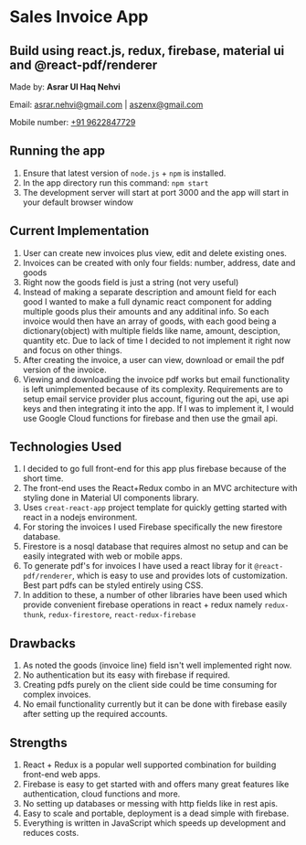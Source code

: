 # Sales Invoice App
## Build using react.js, redux, firebase, material ui and @react-pdf/renderer

Made by: **Asrar Ul Haq Nehvi**

Email: [asrar.nehvi@gmail.com]() | [aszenx@gmail.com]()

Mobile number: [+91 9622847729]()


## Running the app
1. Ensure that latest version of `node.js` + `npm` is installed.
2. In the app directory run this command: `npm start`
3. The development server will start at port 3000 and the app will start in your default browser window


## Current Implementation
1. User can create new invoices plus view, edit and delete existing ones.
2. Invoices can be created with only four fields: number, address, date and goods
3. Right now the goods field is just a string (not very useful)
4. Instead of making a separate description and amount field for each good 
    I wanted to make a full dynamic react component for adding multiple goods plus their amounts and any additinal info.
    So each invoice would then have an array of goods, with each good being a dictionary(object) with multiple fields like name,
    amount, desciption, quantity etc.
    Due to lack of time I decided to not implement it right now and focus on other things.
5. After creating the invoice, a user can view, download or email the pdf version of the invoice. 
6. Viewing and downloading the invoice pdf works but email functionality is left unimplemented because of its complexity.
    Requirements are to setup email service provider plus account, figuring out the api, use api keys and then integrating it into the app.
    If I was to implement it, I would use Google Cloud functions for firebase and then use the gmail api.


## Technologies Used
1. I decided to go full front-end for this app plus firebase because of the short time.
2. The front-end uses the React+Redux combo in an MVC architecture with styling done in Material UI components library.
3. Uses `creat-react-app` project template for quickly getting started with react in a nodejs environment.
3. For storing the invoices I used Firebase specifically the new firestore database.
4. Firestore is a nosql database that requires almost no setup and can be easily integrated with web or mobile apps.
5. To generate pdf's for invoices I have used a react libray for it `@react-pdf/renderer`, 
    which is easy to use and provides lots of customization. Best part pdfs can be styled entirely using CSS.
6. In addition to these, a number of other libraries have been used which provide convenient firebase operations in react + redux namely `redux-thunk`, `redux-firestore`, `react-redux-firebase`

## Drawbacks
1. As noted the goods (invoice line) field isn't well implemented right now.
2. No authentication but its easy with firebase if required.
3. Creating pdfs purely on the client side could be time consuming for complex invoices.
4. No email functionality currently but it can be done with firebase easily after setting up the required accounts.

## Strengths
1. React + Redux is a popular well supported combination for building front-end web apps.
2. Firebase is easy to get started with and offers many great features like authentication, cloud functions and more.
3. No setting up databases or messing with http fields like in rest apis.
4. Easy to scale and portable, deployment is a dead simple with firebase. 
5. Everything is written in JavaScript which speeds up development and reduces costs.